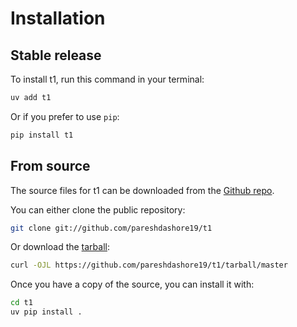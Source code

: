 # Installation

## Stable release

To install t1, run this command in your terminal:

```sh
uv add t1
```

Or if you prefer to use `pip`:

```sh
pip install t1
```

## From source

The source files for t1 can be downloaded from the [Github repo](https://github.com/pareshdashore19/t1).

You can either clone the public repository:

```sh
git clone git://github.com/pareshdashore19/t1
```

Or download the [tarball](https://github.com/pareshdashore19/t1/tarball/master):

```sh
curl -OJL https://github.com/pareshdashore19/t1/tarball/master
```

Once you have a copy of the source, you can install it with:

```sh
cd t1
uv pip install .
```
